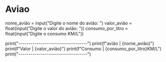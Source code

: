 # Aviao
nome_avião = input("Digite o nome do avião: ")
valor_avião = float(input("Digite o valor do avião: "))
consumo_por_litro = float(input("Digite o consumo KM/L"))

print("----------------------------------")
print(f"avião   | {nome_avião}")
print(f"Valor   | {valor_avião}")
print(f"Consumo | {consumo_por_litro}KM/L")
print("----------------------------------")
